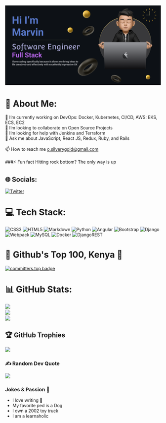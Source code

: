 ![alt text](https://github.com/marvin-nyalik/marvin-nyalik/blob/main/marvin.png?raw=true)

# 💫 About Me:
🔭 I’m currently working on DevOps: Docker, Kubernetes, CI/CD, AWS: EKS, ECS, EC2<br>👯 I’m looking to collaborate on Open Source Projects<br>🤝 I’m looking for help with Jenkins and Terraform<br>💬 Ask me about JavaScript, React JS, Redux, Ruby, and Rails<br><br>📫 How to reach me o.silverygold@gmail.com<br><br> ###⚡ Fun fact Hitting rock bottom? The only way is up

## 🌐 Socials:
[![Twitter](https://img.shields.io/badge/Twitter-%231DA1F2.svg?logo=Twitter&logoColor=white)](https://twitter.com/NyalikMarvin) 

# 💻 Tech Stack:
![CSS3](https://img.shields.io/badge/css3-%231572B6.svg?style=flat-square&logo=css3&logoColor=white) ![HTML5](https://img.shields.io/badge/html5-%23E34F26.svg?style=flat-square&logo=html5&logoColor=white) ![Markdown](https://img.shields.io/badge/markdown-%23000000.svg?style=flat-square&logo=markdown&logoColor=white) ![Python](https://img.shields.io/badge/python-3670A0?style=flat-square&logo=python&logoColor=ffdd54) ![Angular](https://img.shields.io/badge/angular-%23DD0031.svg?style=flat-square&logo=angular&logoColor=white) ![Bootstrap](https://img.shields.io/badge/bootstrap-%23563D7C.svg?style=flat-square&logo=bootstrap&logoColor=white) ![Django](https://img.shields.io/badge/django-%23092E20.svg?style=flat-square&logo=django&logoColor=white) ![Webpack](https://img.shields.io/badge/webpack-%238DD6F9.svg?style=flat-square&logo=webpack&logoColor=black) ![MySQL](https://img.shields.io/badge/mysql-%2300f.svg?style=flat-square&logo=mysql&logoColor=white) ![Docker](https://img.shields.io/badge/docker-%230db7ed.svg?style=flat-square&logo=docker&logoColor=white) ![DjangoREST](https://img.shields.io/badge/DJANGO-REST-ff1709?style=flat-square&logo=django&logoColor=white&color=ff1709&labelColor=gray)
# 💯 Github's Top 100, Kenya 💯
[![committers.top badge](https://user-badge.committers.top/kenya_public/marvin-nyalik.svg)](https://user-badge.committers.top/kenya_public/marvin-nyalik)

# 📊 GitHub Stats:
![](https://github-readme-stats.vercel.app/api?username=marvin-nyalik&theme=react&hide_border=false&include_all_commits=true&count_private=true)<br/>
![](https://github-readme-streak-stats.herokuapp.com/?user=marvin-nyalik&theme=react&hide_border=false)<br/>
![](https://github-readme-stats.vercel.app/api/top-langs/?username=marvin-nyalik&theme=react&hide_border=false&include_all_commits=true&count_private=true&layout=compact)

## 🏆 GitHub Trophies
![](https://github-profile-trophy.vercel.app/?username=marvin-nyalik&theme=chalk&no-frame=false&no-bg=true&margin-w=4)

### ✍️ Random Dev Quote
![](https://quotes-github-readme.vercel.app/api?type=horizontal&theme=tokyonight)

### Jokes & Passion 💯
- I love writing 💌
- My favorite ped is a Dog
- I own a 2002 toy truck
- I am a learnaholic
